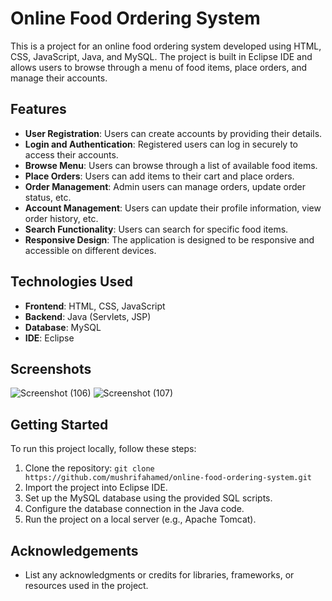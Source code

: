 # Online Food Ordering System

This is a project for an online food ordering system developed using HTML, CSS, JavaScript, Java, and MySQL. The project is built in Eclipse IDE and allows users to browse through a menu of food items, place orders, and manage their accounts.

## Features

- **User Registration**: Users can create accounts by providing their details.
- **Login and Authentication**: Registered users can log in securely to access their accounts.
- **Browse Menu**: Users can browse through a list of available food items.
- **Place Orders**: Users can add items to their cart and place orders.
- **Order Management**: Admin users can manage orders, update order status, etc.
- **Account Management**: Users can update their profile information, view order history, etc.
- **Search Functionality**: Users can search for specific food items.
- **Responsive Design**: The application is designed to be responsive and accessible on different devices.

## Technologies Used

- **Frontend**: HTML, CSS, JavaScript
- **Backend**: Java (Servlets, JSP)
- **Database**: MySQL
- **IDE**: Eclipse

## Screenshots

![Screenshot (106)](https://github.com/mushrifahamed/Online-food-ordering-system/assets/68167577/aa7963df-d679-42ae-8bcc-d01f6a96291d)
![Screenshot (107)](https://github.com/mushrifahamed/Online-food-ordering-system/assets/68167577/01f5c816-a48b-4b09-9b61-ffafce6055e0)

## Getting Started

To run this project locally, follow these steps:

1. Clone the repository: `git clone https://github.com/mushrifahamed/online-food-ordering-system.git`
2. Import the project into Eclipse IDE.
3. Set up the MySQL database using the provided SQL scripts.
4. Configure the database connection in the Java code.
5. Run the project on a local server (e.g., Apache Tomcat).

## Acknowledgements

- List any acknowledgments or credits for libraries, frameworks, or resources used in the project.
